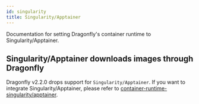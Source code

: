 ```yaml
---
id: singularity
title: Singularity/Apptainer
---
```


Documentation for setting Dragonfly's container runtime to Singularity/Apptainer.

## Singularity/Apptainer downloads images through Dragonfly

Dragonfly v2.2.0 drops support for `Singularity/Apptainer`. If you want to integrate Singularity/Apptainer,
please refer to [container-runtime-singularity/apptainer](../../../../versioned_docs/version-v2.1.x/operations/integrations/container-runtime/singularity.md).
